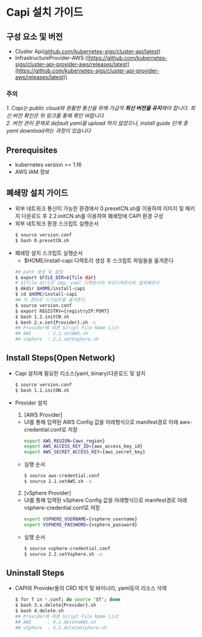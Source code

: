
# Capi 설치 가이드

## 구성 요소 및 버전
* Cluster Api([github.com/kubernetes-sigs/cluster-api/latest](https://github.com/kubernetes-sigs/cluster-api/releases/latest))
* InfrastructureProvider-AWS ([https://github.com/kubernetes-sigs/cluster-api-provider-aws/releases/latest](https://github.com/kubernetes-sigs/cluster-api-provider-aws/releases/latest))

 ### **주의**
 _1. Capi는 public cloud와 원활한 통신을 위해 가급적 **최신 버전을 유지**해야 합니다. 최신 버전 확인은 위 링크를 통해 확인 바랍니다_
 <br>_2. 버전 관리 문제로 default yaml을 upload 하지 않았으나, install guide 단계 중 yaml download하는 과정이 있습니다_ 

## Prerequisites
* kubernetes version >= 1.16
* AWS IAM 정보

## 폐쇄망 설치 가이드
* 외부 네트워크 통신이 가능한 환경에서 0.presetCN.sh를 이용하여 이미지 및 패키지 다운로드 후 2.2.initCN.sh를 이용하여 폐쇄망에 CAPI 환경 구성
* 외부 네트워크 환경 스크립트 실행순서
    ```bash
    $ source version.conf
    $ bash 0.presetCN.sh
    ```
* 폐쇄망 설치 스크립트 실행순서
    *  $HOME/install-capi 디렉토리 생성 후 스크립트 파일들을 옮겨준다
    ```bash
    ## path 생성 및 설정
    $ export $FILE_DIR=${file dir}
    # ${file dir}은 img, yaml 디렉토리의 부모디렉토리로 입력해준다
    $ mkdir $HOME/install-capi
    $ cd $HOME/install-capi
    ## 이 경로로 스크립트를 옮겨준다
    $ source version.conf
    $ export REGISTRY={registryIP:PORT}
    $ bash 1.2.initCN.sh
    $ bash 2.x.set{Provider}.sh -c
    ## Provider에 따른 Script File Name List
    ## AWS      : 2.1.setAWS.sh
    ## vSphere  : 2.2.setVsphere.sh
    ```
## Install Steps(Open Network)
* Capi 설치에 필요한 리소스(yaml, binary)다운로드 및 설치
    ```bash
    $ source version.conf
    $ bash 1.1.initON.sh
    ```

* Provider 설치
    1. [AWS Provider]
    * UI를 통해 입력된 AWS Config 값을 아래형식으로 manifest경로 아래 aws-credential.conf로 저장
        ```bash
        export AWS_REGION={aws_region}
        export AWS_ACCESS_KEY_ID={aws_access_key_id}
        export AWS_SECRET_ACCESS_KEY={aws_secret_key}
        ```
    * 실행 순서
        ```bash
        $ source aws-credential.conf
        $ source 2.1.setAWS.sh -o
        ```

    2. [vSphere Provider]
    * UI를 통해 입력된 vSphere Config 값을 아래형식으로 manifest경로 아래 vsphere-credential.conf로 저장
        ```bash
        export VSPHERE_USERNAME={vsphere_username}
        export VSPHERE_PASSWORD={vsphere_password}
        ```
    * 실행 순서
        ```bash
        $ source vsphere-credential.conf
        $ source 2.2.setVsphere.sh -o
        ```

## Uninstall Steps
* CAPI와 Provider들의 CRD 제거 및 바이너리, yaml등의 리소스 삭제
    ```bash
    $ for f in *.conf; do source "$f"; done
    $ bash 3.x.delete{Provider}.sh
    $ bash 4.delete.sh
    ## Provider에 따른 Script File Name List
    ## AWS      : 4.1.deleteAWS.sh
    ## vSphere  : 4.2.deleteVsphere.sh
    ```